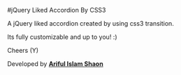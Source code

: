 #jQuery Liked Accordion By CSS3

A jQuery liked accordion created by using css3 transition.

Its fully customizable and up to you! :) 

Cheers (Y)

Developed by [<strong>Ariful Islam Shaon</strong>](http://www.aishaon.com)

